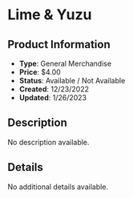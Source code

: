 # Lime & Yuzu

## Product Information
- **Type**: General Merchandise
- **Price**: $4.00
- **Status**: Available / Not Available
- **Created**: 12/23/2022
- **Updated**: 1/26/2023

## Description
No description available.



## Details
No additional details available.
